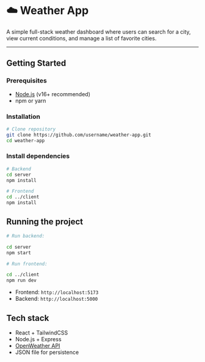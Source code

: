 # ☁️ Weather App

A simple full-stack weather dashboard where users can search for a city, view current conditions, and manage a list of favorite cities.

---

## Getting Started

### Prerequisites

- [Node.js](https://nodejs.org/) (v16+ recommended)
- npm or yarn

### Installation

```bash
# Clone repository
git clone https://github.com/username/weather-app.git
cd weather-app
```

### Install dependencies

```bash
# Backend
cd server
npm install

# Frontend
cd ../client
npm install
```

## Running the project

```bash
# Run backend:

cd server
npm start
```

```bash
# Run frontend:

cd ../client
npm run dev
```

- Frontend: `http://localhost:5173`
- Backend: `http://localhost:5000`

## Tech stack

- React + TailwindCSS
- Node.js + Express
- [OpenWeather API](https://openweathermap.org/api)
- JSON file for persistence
